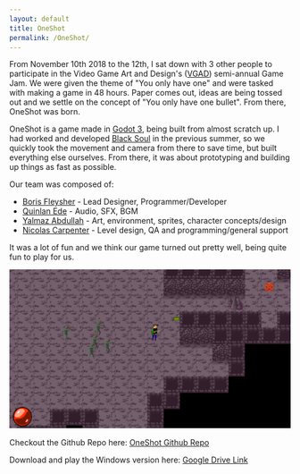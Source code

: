 ```yaml
---
layout: default
title: OneShot
permalink: /OneShot/
---
```


From November 10th 2018 to the 12th, I sat down with 3 other people to participate in the Video Game Art and Design's ([VGAD](https://vgad.org)) semi-annual Game Jam. We were given the theme of "You only have one" and were tasked with making a game in 48 hours. Paper comes out, ideas are being tossed out and we settle on the concept of "You only have one bullet". From there, OneShot was born.

OneShot is a game made in [Godot 3](https://godotengine.org), being built from almost scratch up. I had worked and developed [Black Soul](BlackSoul) in the previous summer, so we quickly took the movement and camera from there to save time, but built everything else ourselves. From there, it was about prototyping and building up things as fast as possible.

Our team was composed of:
* [Boris Fleysher](https://github.com/Struckdown) - Lead Designer, Programmer/Developer
* [Quinlan Ede](https://github.com/Zalagan) - Audio, SFX, BGM
* [Yalmaz Abdullah](https://github.com/SledgeWorthIII) - Art, environment, sprites, character concepts/design
* [Nicolas Carpenter](https://github.com/NicoCarpe) - Level design, QA and programming/general support

It was a lot of fun and we think our game turned out pretty well, being quite fun to play for us.

![OneShot Screenshot](/assets/OneShotGameplay.png)

Checkout the Github Repo here: [OneShot Github Repo](https://github.com/Struckdown/OneShot)

Download and play the Windows version here: [Google Drive Link](https://drive.google.com/open?id=1ExVvQqhmD3KptA6Ro5X826ipwCui705j)

